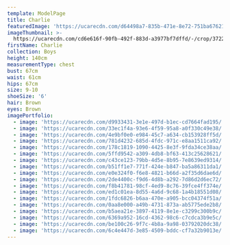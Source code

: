 ```yaml
---
template: ModelPage
title: Charlie
featuredImage: 'https://ucarecdn.com/d64498a7-835b-471e-8e72-751ba6762119/'
imageThumbnail: >-
  https://ucarecdn.com/cd6e616f-90fb-492f-883d-a3977bf7dffd/-/crop/3722x4518/0,0/-/preview/
firstName: Charlie
collection: Boys
height: 140cm
measurementType: chest
bust: 67cm
waist: 61cm
hips: 67cm
size: 9-10
shoeSize: '6'
hair: Brown
eyes: Brown
imagePortfolio:
  - image: 'https://ucarecdn.com/d9933431-3e1e-497d-b1ec-cd7664fad195/'
  - image: 'https://ucarecdn.com/33ec1f4a-93e6-4f59-95a8-a0f330c49e38/'
  - image: 'https://ucarecdn.com/4e9bf0e0-e984-45c7-a634-cb153928ff5d/'
  - image: 'https://ucarecdn.com/781d4232-685d-4fdc-971c-e8aa1511ca92/'
  - image: 'https://ucarecdn.com/178c1819-1090-4425-8e3f-9fda34ce38aa/'
  - image: 'https://ucarecdn.com/5ffd9542-a309-4db8-bf63-413c25628621/'
  - image: 'https://ucarecdn.com/c43ce123-79bb-4d5e-8b95-7e8639ed9314/'
  - image: 'https://ucarecdn.com/b51ff1e7-771f-424e-b847-ba5a86311da1/'
  - image: 'https://ucarecdn.com/e0e324f0-f6e8-4821-b66d-a2f35d6dae6d/'
  - image: 'https://ucarecdn.com/2de4400c-f9d6-4d8b-a292-7d86d2d6ec72/'
  - image: 'https://ucarecdn.com/f8b41781-98cf-4ed9-8c76-39fce4ff374e/'
  - image: 'https://ucarecdn.com/ed1c01ea-8d55-4a6d-9c68-1a4b18551d08/'
  - image: 'https://ucarecdn.com/1fdc6826-b6aa-470e-a905-bcc04374f51a/'
  - image: 'https://ucarecdn.com/0aa8e000-a49b-4731-873a-ab5775ede2b8/'
  - image: 'https://ucarecdn.com/b5aea21e-3897-4119-8e1e-c3299c300b9c/'
  - image: 'https://ucarecdn.com/6369a952-16cd-4362-98c6-c7cdca3b9e5c/'
  - image: 'https://ucarecdn.com/be100c26-9f7c-4b8a-9a98-03792020dc38/'
  - image: 'https://ucarecdn.com/6c4e447d-3e85-4509-bddc-cf7a32b9013e/'
---
```


